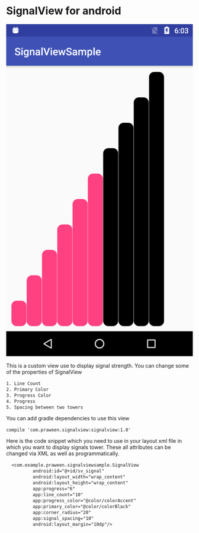 # SignalView for android

![Screenshot](screenshot.png)

This is a custom view use to display signal strength. You can change some of the properties of SignalView

    1. Line Count
    2. Primary Color
    3. Progress Color
    4. Progress
    5. Spacing between two towers

 You can add gradle dependencies to use this view 
    
    compile 'com.praween.signalview:signalview:1.0'

 Here is the code snippet which you need to use in your layout xml file in which you want to display signals tower.
 These all attributes can be changed via XML as well as programmatically.

      <com.example.praween.signalviewsample.SignalView
              android:id="@+id/sv_signal"
              android:layout_width="wrap_content"
              android:layout_height="wrap_content"
              app:progress="6"
              app:line_count="10"
              app:progress_color="@color/colorAccent"
              app:primary_color="@color/colorBlack"
              app:corner_radius="20"
              app:signal_spacing="10"
              android:layout_margin="10dp"/>

